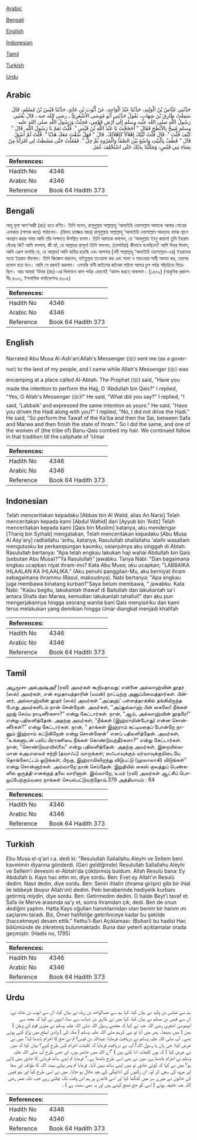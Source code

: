 [Arabic](#arabic)

[Bengali](#bengali)

[English](#english)

[Indonesian](#indonesian)

[Tamil](#tamil)

[Turkish](#turkish)

[Urdu](#urdu)

## Arabic


<div dir="rtl" lang="ar" style={{fontSize:'larger',backgroundColor:'#f8f9fa',padding:20}}>
حَدَّثَنِي عَبَّاسُ بْنُ الْوَلِيدِ، حَدَّثَنَا عَبْدُ الْوَاحِدِ، عَنْ أَيُّوبَ بْنِ عَائِذٍ، حَدَّثَنَا قَيْسُ بْنُ مُسْلِمٍ، قَالَ سَمِعْتُ طَارِقَ بْنَ شِهَابٍ، يَقُولُ حَدَّثَنِي أَبُو مُوسَى الأَشْعَرِيُّ ـ رضى الله عنه ـ قَالَ بَعَثَنِي رَسُولُ اللَّهِ صلى الله عليه وسلم إِلَى أَرْضِ قَوْمِي، فَجِئْتُ وَرَسُولُ اللَّهِ صلى الله عليه وسلم مُنِيخٌ بِالأَبْطَحِ فَقَالَ ‏"‏ أَحَجَجْتَ يَا عَبْدَ اللَّهِ بْنَ قَيْسٍ ‏"‏‏.‏ قُلْتُ نَعَمْ يَا رَسُولَ اللَّهِ‏.‏ قَالَ ‏"‏ كَيْفَ قُلْتَ ‏"‏‏.‏ قَالَ قُلْتُ لَبَّيْكَ إِهْلاَلاً كَإِهْلاَلِكَ‏.‏ قَالَ ‏"‏ فَهَلْ سُقْتَ مَعَكَ هَدْيًا ‏"‏‏.‏ قُلْتُ لَمْ أَسُقْ‏.‏ قَالَ ‏"‏ فَطُفْ بِالْبَيْتِ وَاسْعَ بَيْنَ الصَّفَا وَالْمَرْوَةِ ثُمَّ حِلَّ ‏"‏‏.‏ فَفَعَلْتُ حَتَّى مَشَطَتْ لِي امْرَأَةٌ مِنْ نِسَاءِ بَنِي قَيْسٍ، وَمَكُثْنَا بِذَلِكَ حَتَّى اسْتُخْلِفَ عُمَرُ‏.‏
</div>
<div style={{backgroundColor:'#f8f9fa',padding:20, marginBottom: 10}}><table> <thead> <tr> <th>References:</th> <th></th> </tr> </thead> <tbody><tr><td>Hadith No</td><td>4346</td></tr><tr><td>Arabic No</td><td>4346</td></tr><tr><td>Reference</td><td>Book 64 Hadith 373</td></tr></tbody></table></div>

## Bengali


<div dir="ltr" lang="bn" style={{fontSize:'larger',backgroundColor:'#f8f9fa',padding:20}}>
আবূ মূসা আশ‘আরী (রাঃ) হতে বর্ণিত। তিনি বলেন, রাসূলুল্লাহ সাল্লাল্লাহু ‘আলাইহি ওয়াসাল্লাম আমাকে আমার গোত্রের এলাকায় (শাসক করে) পাঠালেন। (বিদায় হাজ্জের বছর) রাসূলুল্লাহ সাল্লাল্লাহু ‘আলাইহি ওয়াসাল্লাম আবতাহ নামক স্থানে অবস্থান করার সময় আমি তাঁর সাক্ষাতে উপস্থিত হলাম। তিনি আমাকে বললেন, হে ‘আবদুল্লাহ ইবনু কায়স! তুমি ইহরাম বেঁধেছ কি? আমি বললাম, জী হ্যাঁ, হে আল্লাহর রাসূল! তিনি বললেন, (তালবিয়া) কীভাবে বলেছিলে? আমি উত্তর দিলাম, আমি এরূপ বলেছি যে, হে আল্লাহ! আমি হাযির হয়েছি এবং আপনার [নবী সাল্লাল্লাহু ‘আলাইহি ওয়াসাল্লাম-এর] ইহরামের মতো ইহরাম বাঁধলাম। তিনি জিজ্ঞেস করলেন, বাইতুল্লাহ তাওয়াফ কর এবং সাফা ও মারওয়ার সায়ী আদায় কর, তারপর হালাল হয়ে যাও। আমি সে রকমই করলাম। এমনকি বানী কাইসের জনৈকা মহিলা আমার চুল পর্যন্ত আঁচড়িয়ে দিয়েছিল। আর আমরা ‘উমার (রাঃ)-এর খিলাফত কাল পর্যন্ত এভাবেই ‘আমল করতে থাকলাম। [১৫৫৯] (আধুনিক প্রকাশনীঃ ৪০০১, ইসলামিক ফাউন্ডেশনঃ ৪০০৫)
</div>
<div style={{backgroundColor:'#f8f9fa',padding:20, marginBottom: 10}}><table> <thead> <tr> <th>References:</th> <th></th> </tr> </thead> <tbody><tr><td>Hadith No</td><td>4346</td></tr><tr><td>Arabic No</td><td>4346</td></tr><tr><td>Reference</td><td>Book 64 Hadith 373</td></tr></tbody></table></div>

## English


<div dir="ltr" lang="en" style={{fontSize:'larger',backgroundColor:'#f8f9fa',padding:20}}>
Narrated Abu Musa Al-Ash'ari:Allah's Messenger (ﷺ) sent me (as a governor) to the land of my people, and I came while Allah's Messenger (ﷺ) was encamping at a place called Al-Abtah. The Prophet (ﷺ) said, "Have you made the intention to perform the Hajj, O 'Abdullah bin Qais?" I replied, "Yes, O Allah's Messenger (ﷺ)!" He said, "What did you say?" I replied, "I said, 'Labbaik' and expressed the same intention as yours." He said, "Have you driven the Hadi along with you?" I replied, "No, I did not drive the Hadi." He said, "So perform the Tawaf of the Ka'ba and then the Sai, between Safa and Marwa and then finish the state of Ihram." So I did the same, and one of the women of (the tribe of) Banu-Qais combed my hair. We continued follow in that tradition till the caliphate of 'Umar
</div>
<div style={{backgroundColor:'#f8f9fa',padding:20, marginBottom: 10}}><table> <thead> <tr> <th>References:</th> <th></th> </tr> </thead> <tbody><tr><td>Hadith No</td><td>4346</td></tr><tr><td>Arabic No</td><td>4346</td></tr><tr><td>Reference</td><td>Book 64 Hadith 373</td></tr></tbody></table></div>

## Indonesian


<div dir="ltr" lang="id" style={{fontSize:'larger',backgroundColor:'#f8f9fa',padding:20}}>
Telah menceritakan kepadaku [Abbas bin Al Walid, alias An Narsi] Telah menceritakan kepada kami [Abdul Wahid] dari [Ayyub bin 'Aidz] Telah menceritakan kepada kami [Qais bin Muslim] katanya, aku mendengar [Thariq bin Syihab] mengatakan, Telah menceritakan kepadaku [Abu Musa Al Asy'ary] radliallahu 'anhu, katanya, Rasulullah shallallahu 'alaihi wasallam mengutusku ke perkampungan kaumku, selanjutnya aku singgah di Abtah. Rasulullah bertanya: "Apa telah engkau lakukan haji wahai Abdullah bin Qais (sebutan Abu Musa)?"Ya Rasulullah" jawabku. Tanya Nabi: "Dan bagaimana engkau ucapkan niyat ihram-mu? Kata Abu Musa; aku ucapkan; "LABBAIKA IHLAALAN KA IHLAALIKA." (Aku penuhi panggilan-Mu, aku berniyat ihram sebagaimana ihrammu (Rasul, maksudnya). Nabi bertanya: "Apa engkau juga membawa binatang kurban?"Saya belum membawa, " jawabku. Kata Nabi: "Kalau begitu, lakukanlah thawaf di Baitullah dan lakukanlah sa'i antara Shafa dan Marwa, kemudian lakukanlah tahallul!" dan aku pun mengerjakannya hingga seorang wanita bani Qais menyisiriku dan kami terus melakukan yang demikian hingga Umar diangkat menjadi khalifah
</div>
<div style={{backgroundColor:'#f8f9fa',padding:20, marginBottom: 10}}><table> <thead> <tr> <th>References:</th> <th></th> </tr> </thead> <tbody><tr><td>Hadith No</td><td>4346</td></tr><tr><td>Arabic No</td><td>4346</td></tr><tr><td>Reference</td><td>Book 64 Hadith 373</td></tr></tbody></table></div>

## Tamil


<div dir="ltr" lang="ta" style={{fontSize:'larger',backgroundColor:'#f8f9fa',padding:20}}>
அபூமூசா அல்அஷ்அரீ (ரலி) அவர்கள் கூறியதாவது: என்னை அல்லாஹ்வின் தூதர் (ஸல்) அவர்கள், என் சமுதாயத்தாரின் (யமன்) நாட்டிற்கு அனுப்பிவைத்தார்கள். பின்னர், அல்லாஹ்வின் தூதர் (ஸல்) அவர்கள் “அப்தஹ்' பள்ளத்தாக்கில் தங்கியிருந்த போது அவர்களிடம் நான் சென்றேன். அவர்கள், “அப்துல்லாஹ் பின் கைஸே! நீங்கள் ஹஜ் செய்ய நாடினீர்களா?” என்று கேட்டார்கள். நான், “ஆம், அல்லாஹ்வின் தூதரே!” என்று பதிலளித்தேன். அதற்கு அவர்கள், “நீங்கள் (இஹ்ராமின்போது) என்ன சொன்னீர்கள்?” என்று கேட்டார்கள். நான், “ தாங்கள் இஹ்ராம் கட்டியதைப் போன்றே நானும் இஹ்ராம் கட்டுகிறேன் என்று சொன்னேன்” எனப் பதிலளித்தேன். அவர்கள், “உங்களுடன் பலிப் பிராணியை நீங்கள் கொண்டுவந்தீர்களா?” என்று கேட்டார்கள். நான், “கொண்டுவரவில்லை” என்று பதிலளித்தேன். அதற்கு அவர்கள், இறையில்லமான கஅபாவைச் சுற்றி (தவாஃப்) வாருங்கள்; ஸஃபாவுக்கும் மர்வாவுக்குமிடையே தொங்கோட்டம் ஓடுங்கள்; பிறகு, இஹ்ராமிலிருந்து விடுபட்டு (ஹலாலாகி) விடுங்கள்” என்று சொன்னார்கள். அவ்வாறே நான் செய்தேன். இறுதியில் கைஸ் குலத்துப் பெண்களில் ஒருத்தி எனக்குத் தலை வாரினாள். இவ்வாறே, உமர் (ரலி) அவர்கள் ஆட்சிப் பொறுப்பேற்கும்வரை நாங்கள் செயல்பட்டுவந்தோம்.379 அத்தியாயம் : 64
</div>
<div style={{backgroundColor:'#f8f9fa',padding:20, marginBottom: 10}}><table> <thead> <tr> <th>References:</th> <th></th> </tr> </thead> <tbody><tr><td>Hadith No</td><td>4346</td></tr><tr><td>Arabic No</td><td>4346</td></tr><tr><td>Reference</td><td>Book 64 Hadith 373</td></tr></tbody></table></div>

## Turkish


<div dir="ltr" lang="tr" style={{fontSize:'larger',backgroundColor:'#f8f9fa',padding:20}}>
Ebu Musa el-q'ari r.a. dedi ki: "Resulullah Sallallahu Aleyhi ve Sellem beni kavmimin diyarına gönderdi. (Geri geldiğimde) Resulullah Sallallahu Aleyhi ve Sellem'i devesini el-Abtah'da çöktürmüş buldum. Allah Resulü bana: Ey Abdullah b. Kays hac ettin mi, diye sordu. Ben: Evet ey Allah'ın Resulü dedim. Nasıl dedin, diye sordu. Ben: Senin ihlalin (ihrama girişin) gibi bir ihlal ile lebbeyk (buyur Allah'ım) dedim. Peki beraberinde hediyelik kurbanı getirmiş miydin, diye sordu. Ben: Getirmedim dedim. O halde Beyt'i tavaf et. Safa ile Merve arasında sa'y et, sonra ihramdan çık, dedi. Ben de onun dediğini yaptım. Hatta Kays oğulları hanımlarından olan benim bir hanım ım saçlarımı taradı. Biz, Ömer halifeliğe getirilinceye kadar bu şekilde (haccetmeye) devam ettik." Fethu'l-Bari Açıklaması: (Buhari) bu hadisi Hac bölümünde de zikretmiş bulunmaktadır. Buna dair yeterli açıklamalar orada geçmiştir. (Hadis no, 1795)
</div>
<div style={{backgroundColor:'#f8f9fa',padding:20, marginBottom: 10}}><table> <thead> <tr> <th>References:</th> <th></th> </tr> </thead> <tbody><tr><td>Hadith No</td><td>4346</td></tr><tr><td>Arabic No</td><td>4346</td></tr><tr><td>Reference</td><td>Book 64 Hadith 373</td></tr></tbody></table></div>

## Urdu


<div dir="rtl" lang="ur" style={{fontSize:'larger',backgroundColor:'#f8f9fa',padding:20}}>
ہم سے عباس بن ولید نے بیان کیا، کہا ہم سے عبدالواحد بن زیاد نے بیان کیا، ان سے ایوب بن عائذ نے، ان سے قیس بن مسلم نے بیان کیا، کہا میں نے طارق بن شہاب سے سنا، انہوں نے کہا کہ مجھ سے ابوموسیٰ اشعری رضی اللہ عنہ نے کہا کہ مجھے رسول اللہ صلی اللہ علیہ وسلم نے میری قوم کے وطن ( یمن ) میں بھیجا۔ پھر میں آیا تو نبی کریم صلی اللہ علیہ وسلم ( مکہ کی ) وادی ابطح میں پڑاؤ کئے ہوئے تھے۔ آپ صلی اللہ علیہ وسلم نے دریافت فرمایا: عبداللہ بن قیس! تم نے حج کا احرام باندھا لیا؟ میں نے عرض کیا: جی ہاں یا رسول اللہ! آپ نے دریافت فرمایا کہ کلمات احرام کس طرح کہے؟ بیان کیا کہ میں نے عرض کیا ( کہ یوں کلمات ادا کئے ہیں ) ”اے اللہ میں حاضر ہوں، اور جس طرح آپ صلی اللہ علیہ وسلم نے احرام باندھا ہے، میں نے بھی اسی طرح باندھا ہے۔“ فرمایا تم اپنے ساتھ قربانی کا جانور بھی لائے ہو؟ میں نے کہا کہ کوئی جانور تو میں اپنے ساتھ نہیں لایا۔ فرمایا تم پھر پہلے بیت اللہ کا طواف اور صفا اور مروہ کی سعی کر لو۔ ان رکنوں کی ادائیگی کے بعد حلال ہو جانا۔ میں نے اسی طرح کیا اور بنو قیس کی خاتون نے میرے سر میں کنگھا کیا اور اسی قاعدے پر ہم اس وقت تک چلتے رہے جب تک عمر رضی اللہ عنہ خلیفہ ہوئے ( اسی کو حج تمتع کہتے ہیں اور یہ بھی سنت ہے ) ۔
</div>
<div style={{backgroundColor:'#f8f9fa',padding:20, marginBottom: 10}}><table> <thead> <tr> <th>References:</th> <th></th> </tr> </thead> <tbody><tr><td>Hadith No</td><td>4346</td></tr><tr><td>Arabic No</td><td>4346</td></tr><tr><td>Reference</td><td>Book 64 Hadith 373</td></tr></tbody></table></div>